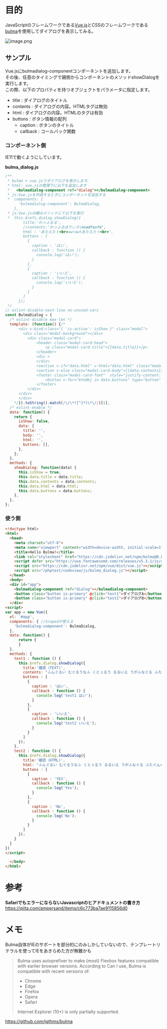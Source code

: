# 目的  
JavaScriptのフレームワークである[Vue.js](https://vuejs.org/)とCSSのフレームワークである[ bulma](https://bulma.io/)を使用してダイアログを表示してみる。  
  
![image.png](/image/0f9341bd-a959-a184-cecd-e4792f730a83.png)  
  
## サンプル  
Vue.jsにbulmadialog-componentコンポーネントを追加します。  
その後、任意のタイミングで親側からコンポーネントのメソッドshowDialogを実行します。  
この際、以下のプロパティを持つオブジェクトをパラメータに指定します。  
  
 - title : ダイアログのタイトル  
 - contents : ダイアログの内容。HTMLタグは無効  
 - html : ダイアログの内容。HTMLのタグは有効  
 - buttons : ボタン情報の配列  
    - caption : ボタンのタイトル  
    - callback : コールバック関数  
  
### コンポーネント側  
IE11で動くようにしています。  
  
**bulma_dialog.js**  
```javascript:bulma_dialog.js
/**
 * bulma + vue.jsでダイアログを表示します。
 * html: vue.jsの管理下に以下を追加します
 *   <bulmadialog-component ref="dialog"></bulmadialog-component>
 * js:Vue.jsを作成するときにコンポーネントを追加する
 *  components: {
      'bulmadialog-component': BulmaDialog,
    },        
 * js:Vue.jsの親のメソッドにて以下を実行
 *  this.$refs.dialog.showDialog({
        title:'わっふるる',
        //contents:'わっふるぼでぃ０\nsadfasfd',
        html : 'あたえたｔ<br>awrawtあたえたｔ<br>',
        buttons : [
          {
            caption : 'はい',
            callback : function () {
              console.log('はい');
            }
          },
          {
            caption : 'いいえ',
            callback : function () {
              console.log('いいえ');
            }
          }
        ]
      });
 */
// eslint-disable-next-line no-unused-vars
const BulmaDialog = {
  /* eslint-disable max-len */
  template: (function() {/*
      <div v-bind:class="{ 'is-active': isShow }" class="modal">
        <div class="modal-background"></div>
          <div class="modal-card">
              <header class="modal-card-head">
                  <p class="modal-card-title">{{data.title}}</p>
              </header>
              <div >
              </div>
              <section v-if="data.html" v-html="data.html" class="modal-card-body"></section>
              <section v-else class="modal-card-body">{{data.contents}}</section>
              <footer class="modal-card-foot"  style="justify-content: flex-end;">
                  <button v-for="btnObj in data.buttons" type="button" class="button" @click="btnObj.callback(); isShow = false;">{{btnObj.caption}}</button>
              </footer>
          </div>
      </div>
      </div>
    */}).toString().match(/\/\*([^]*)\*\//)[1],
  /* eslint-enable */
  data: function() {
    return {
      isShow: false,
      data: {
        title: '',
        body: '',
        html: '',
        buttons: [],
      },
    };
  },
  methods: {
    showDialog: function(data) {
      this.isShow = true;
      this.data.title = data.title;
      this.data.contents = data.contents;
      this.data.html = data.html;
      this.data.buttons = data.buttons;
    },
  },
};

```  
  
### 使う側  
  
```html
<!doctype html>
<html>
  <head>
    <meta charset="utf-8">
    <meta name="viewport" content="width=device-width, initial-scale=1">
    <title>Hello Bulma!</title>
    <link rel="stylesheet" href="https://cdn.jsdelivr.net/npm/bulma@0.8.0/css/bulma.min.css">
    <script defer src="https://use.fontawesome.com/releases/v5.3.1/js/all.js"></script>
    <script src="https://cdn.jsdelivr.net/npm/vue/dist/vue.js"></script>
    <script src="/phptest/codeview/js/bulma_dialog.js"></script>
  </head>
  <body>
  <div id="app">
    <bulmadialog-component ref="dialog"></bulmadialog-component>
    <button class="button is-primary" @click="test1">ダイアログA</button>
    <button class="button is-primary" @click="test2">ダイアログB</button>
  </div>
<script>
var app = new Vue({
  el: '#app',
  components: { //Scopedが使える
    'bulmadialog-component': BulmaDialog,
  },
  data: function() {
      return {
      }
  },
  methods: {
    test1 : function () {
      this.$refs.dialog.showDialog({
        title:'確認（TEXT)', 
        contents: "ふんぐるい むぐるうなふ くとぅるう るるいえ うがふなぐる ふたぐん<br>Ph'nglui mglw'nafh Cthulhu R'lyeh wgah'nagl fhtagn",
        buttons : [
          {
            caption : 'はい',
            callback : function () {
              console.log('test1 はい');
            }
          },
          {
            caption : 'いいえ',
            callback : function () {
              console.log('test2 いいえ');
            }
          }
        ]
      });
    },
    test2 : function () {
      this.$refs.dialog.showDialog({
        title:'確認（HTML)', 
        html: "ふんぐるい むぐるうなふ くとぅるう るるいえ うがふなぐる ふたぐん<br>Ph'nglui mglw'nafh Cthulhu R'lyeh wgah'nagl fhtagn",
        buttons : [
          {
            caption : 'YES',
            callback : function () {
              console.log('Yes');
            }
          },
          {
            caption : 'No',
            callback : function () {
              console.log('No');
            }
          }
        ]
      });
    }
  }
})
</script>

  </body>
</html>
```  
  
# 参考  
**SafariでもエラーにならないJavascriptのヒアドキュメントの書き方**  
https://qiita.com/ampersand/items/c6c773ba7ae9115856d0  
  
# メモ  
Bulma自体がIEのサポートを部分的にのみしかしていないので、テンプレートリテラルを使ってIEをあきらめた方が無難かも  
  
>Bulma uses autoprefixer to make (most) Flexbox features compatible with earlier browser versions. According to Can I use, Bulma is compatible with recent versions of:  
>  
> - Chrome  
> - Edge  
> - Firefox  
> - Opera  
> - Safari  
>  
>Internet Explorer (10+) is only partially supported.  
  
https://github.com/jgthms/bulma  
